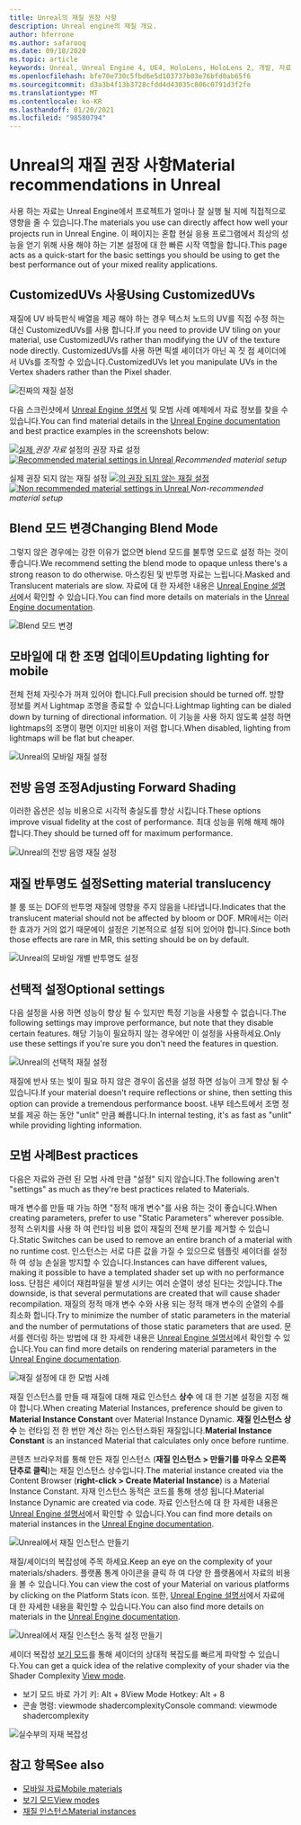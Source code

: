 ```yaml
---
title: Unreal의 재질 권장 사항
description: Unreal engine의 재질 개요.
author: hferrone
ms.author: safarooq
ms.date: 09/18/2020
ms.topic: article
keywords: Unreal, Unreal Engine 4, UE4, HoloLens, HoloLens 2, 개발, 자료, 설명서, 가이드, 기능, holograms, 게임 개발, 혼합 현실 헤드셋, windows mixed reality 헤드셋, 가상 현실 헤드셋
ms.openlocfilehash: bfe70e730c5fbd6e5d103737b03e76bfd0ab65f6
ms.sourcegitcommit: d3a3b4f13b3728cfdd4d43035c806c0791d3f2fe
ms.translationtype: MT
ms.contentlocale: ko-KR
ms.lasthandoff: 01/20/2021
ms.locfileid: "98580794"
---
```

# <a name="material-recommendations-in-unreal"></a><span data-ttu-id="5bf70-104">Unreal의 재질 권장 사항</span><span class="sxs-lookup"><span data-stu-id="5bf70-104">Material recommendations in Unreal</span></span>

<span data-ttu-id="5bf70-105">사용 하는 자료는 Unreal Engine에서 프로젝트가 얼마나 잘 실행 될 지에 직접적으로 영향을 줄 수 있습니다.</span><span class="sxs-lookup"><span data-stu-id="5bf70-105">The materials you use can directly affect how well your projects run in Unreal Engine.</span></span> <span data-ttu-id="5bf70-106">이 페이지는 혼합 현실 응용 프로그램에서 최상의 성능을 얻기 위해 사용 해야 하는 기본 설정에 대 한 빠른 시작 역할을 합니다.</span><span class="sxs-lookup"><span data-stu-id="5bf70-106">This page acts as a quick-start for the basic settings you should be using to get the best performance out of your mixed reality applications.</span></span>

## <a name="using-customizeduvs"></a><span data-ttu-id="5bf70-107">CustomizedUVs 사용</span><span class="sxs-lookup"><span data-stu-id="5bf70-107">Using CustomizedUVs</span></span>

<span data-ttu-id="5bf70-108">재질에 UV 바둑판식 배열을 제공 해야 하는 경우 텍스처 노드의 UV를 직접 수정 하는 대신 CustomizedUVs를 사용 합니다.</span><span class="sxs-lookup"><span data-stu-id="5bf70-108">If you need to provide UV tiling on your material, use CustomizedUVs rather than modifying the UV of the texture node directly.</span></span> <span data-ttu-id="5bf70-109">CustomizedUVs를 사용 하면 픽셀 셰이더가 아닌 꼭 짓 점 셰이더에서 UVs를 조작할 수 있습니다.</span><span class="sxs-lookup"><span data-stu-id="5bf70-109">CustomizedUVs let you manipulate UVs in the Vertex shaders rather than the Pixel shader.</span></span>

![진짜의 재질 설정](images/unreal-materials-img-01c.png)

<span data-ttu-id="5bf70-111">다음 스크린샷에서 [Unreal Engine 설명서](https://docs.unrealengine.com/Platforms/Mobile/Materials/index.html) 및 모범 사례 예제에서 자료 정보를 찾을 수 있습니다.</span><span class="sxs-lookup"><span data-stu-id="5bf70-111">You can find material details in the [Unreal Engine documentation](https://docs.unrealengine.com/Platforms/Mobile/Materials/index.html) and best practice examples in the screenshots below:</span></span>

<span data-ttu-id="5bf70-112">[ ![ 실제 ](images/unreal-materials-img-01.png) ](images/unreal-materials-img-01.png#lightbox) 
 *권장 자료* 설정의 권장 자료 설정</span><span class="sxs-lookup"><span data-stu-id="5bf70-112">[ ![Recommended material settings in Unreal](images/unreal-materials-img-01.png) ](images/unreal-materials-img-01.png#lightbox)
*Recommended material setup*</span></span>

<span data-ttu-id="5bf70-113">실제 권장 되지 않는 재질 설정 [ ![ 의 권장 되지 않는 재질 설정 ](images/unreal-materials-img-01b.png) ](images/unreal-materials-img-01b.png#lightbox) 
 </span><span class="sxs-lookup"><span data-stu-id="5bf70-113">[ ![Non recommended material settings in Unreal](images/unreal-materials-img-01b.png) ](images/unreal-materials-img-01b.png#lightbox)
*Non-recommended material setup*</span></span>

## <a name="changing-blend-mode"></a><span data-ttu-id="5bf70-114">Blend 모드 변경</span><span class="sxs-lookup"><span data-stu-id="5bf70-114">Changing Blend Mode</span></span>

<span data-ttu-id="5bf70-115">그렇지 않은 경우에는 강한 이유가 없으면 blend 모드를 불투명 모드로 설정 하는 것이 좋습니다.</span><span class="sxs-lookup"><span data-stu-id="5bf70-115">We recommend setting the blend mode to opaque unless there's a strong reason to do otherwise.</span></span> <span data-ttu-id="5bf70-116">마스킹된 및 반투명 자료는 느립니다.</span><span class="sxs-lookup"><span data-stu-id="5bf70-116">Masked and Translucent materials are slow.</span></span> <span data-ttu-id="5bf70-117">자료에 대 한 자세한 내용은 [Unreal Engine 설명서](https://docs.unrealengine.com/Platforms/Mobile/Materials/index.html)에서 확인할 수 있습니다.</span><span class="sxs-lookup"><span data-stu-id="5bf70-117">You can find more details on materials in the [Unreal Engine documentation](https://docs.unrealengine.com/Platforms/Mobile/Materials/index.html).</span></span>

![Blend 모드 변경](images/unreal-materials-img-02.jpg)

## <a name="updating-lighting-for-mobile"></a><span data-ttu-id="5bf70-119">모바일에 대 한 조명 업데이트</span><span class="sxs-lookup"><span data-stu-id="5bf70-119">Updating lighting for mobile</span></span>

<span data-ttu-id="5bf70-120">전체 전체 자릿수가 꺼져 있어야 합니다.</span><span class="sxs-lookup"><span data-stu-id="5bf70-120">Full precision should be turned off.</span></span> <span data-ttu-id="5bf70-121">방향 정보를 켜서 Lightmap 조명을 종료할 수 있습니다.</span><span class="sxs-lookup"><span data-stu-id="5bf70-121">Lightmap lighting can be dialed down by turning of directional information.</span></span> <span data-ttu-id="5bf70-122">이 기능을 사용 하지 않도록 설정 하면 lightmaps의 조명이 평면 이지만 비용이 저렴 합니다.</span><span class="sxs-lookup"><span data-stu-id="5bf70-122">When disabled, lighting from lightmaps will be flat but cheaper.</span></span>

![Unreal의 모바일 재질 설정](images/unreal-materials-img-03.jpg)

## <a name="adjusting-forward-shading"></a><span data-ttu-id="5bf70-124">전방 음영 조정</span><span class="sxs-lookup"><span data-stu-id="5bf70-124">Adjusting Forward Shading</span></span>

<span data-ttu-id="5bf70-125">이러한 옵션은 성능 비용으로 시각적 충실도를 향상 시킵니다.</span><span class="sxs-lookup"><span data-stu-id="5bf70-125">These options improve visual fidelity at the cost of performance.</span></span> <span data-ttu-id="5bf70-126">최대 성능을 위해 해제 해야 합니다.</span><span class="sxs-lookup"><span data-stu-id="5bf70-126">They should be turned off for maximum performance.</span></span>

![Unreal의 전방 음영 재질 설정](images/unreal-materials-img-04.jpg)

## <a name="setting-material-translucency"></a><span data-ttu-id="5bf70-128">재질 반투명도 설정</span><span class="sxs-lookup"><span data-stu-id="5bf70-128">Setting material translucency</span></span>

<span data-ttu-id="5bf70-129">블 룸 또는 DOF의 반투명 재질에 영향을 주지 않음을 나타냅니다.</span><span class="sxs-lookup"><span data-stu-id="5bf70-129">Indicates that the translucent material should not be affected by bloom or DOF.</span></span> <span data-ttu-id="5bf70-130">MR에서는 이러한 효과가 거의 없기 때문에이 설정은 기본적으로 설정 되어 있어야 합니다.</span><span class="sxs-lookup"><span data-stu-id="5bf70-130">Since both those effects are rare in MR, this setting should be on by default.</span></span>

![Unreal의 모바일 개별 반투명도 설정](images/unreal-materials-img-05.jpg)

## <a name="optional-settings"></a><span data-ttu-id="5bf70-132">선택적 설정</span><span class="sxs-lookup"><span data-stu-id="5bf70-132">Optional settings</span></span>

<span data-ttu-id="5bf70-133">다음 설정을 사용 하면 성능이 향상 될 수 있지만 특정 기능을 사용할 수 없습니다.</span><span class="sxs-lookup"><span data-stu-id="5bf70-133">The following settings may improve performance, but note that they disable certain features.</span></span> <span data-ttu-id="5bf70-134">해당 기능이 필요하지 않는 경우에만 이 설정을 사용하세요.</span><span class="sxs-lookup"><span data-stu-id="5bf70-134">Only use these settings if you're sure you don't need the features in question.</span></span>

![Unreal의 선택적 재질 설정](images/unreal-materials-img-06.jpg)

<span data-ttu-id="5bf70-136">재질에 반사 또는 빛이 필요 하지 않은 경우이 옵션을 설정 하면 성능이 크게 향상 될 수 있습니다.</span><span class="sxs-lookup"><span data-stu-id="5bf70-136">If your material doesn't require reflections or shine, then setting this option can provide a tremendous performance boost.</span></span> <span data-ttu-id="5bf70-137">내부 테스트에서 조명 정보를 제공 하는 동안 "unlit" 만큼 빠릅니다.</span><span class="sxs-lookup"><span data-stu-id="5bf70-137">In internal testing, it's as fast as "unlit" while providing lighting information.</span></span>

## <a name="best-practices"></a><span data-ttu-id="5bf70-138">모범 사례</span><span class="sxs-lookup"><span data-stu-id="5bf70-138">Best practices</span></span>

<span data-ttu-id="5bf70-139">다음은 자료와 관련 된 모범 사례 만큼 "설정" 되지 않습니다.</span><span class="sxs-lookup"><span data-stu-id="5bf70-139">The following aren't "settings" as much as they're best practices related to Materials.</span></span>

<span data-ttu-id="5bf70-140">매개 변수를 만들 때 가능 하면 "정적 매개 변수"를 사용 하는 것이 좋습니다.</span><span class="sxs-lookup"><span data-stu-id="5bf70-140">When creating parameters, prefer to use "Static Parameters" wherever possible.</span></span> <span data-ttu-id="5bf70-141">정적 스위치를 사용 하 여 런타임 비용 없이 재질의 전체 분기를 제거할 수 있습니다.</span><span class="sxs-lookup"><span data-stu-id="5bf70-141">Static Switches can be used to remove an entire branch of a material with no runtime cost.</span></span> <span data-ttu-id="5bf70-142">인스턴스는 서로 다른 값을 가질 수 있으므로 템플릿 셰이더를 설정 하 여 성능 손실을 방지할 수 있습니다.</span><span class="sxs-lookup"><span data-stu-id="5bf70-142">Instances can have different values, making it possible to have a templated shader set up with no performance loss.</span></span> <span data-ttu-id="5bf70-143">단점은 셰이더 재컴파일을 발생 시키는 여러 순열이 생성 된다는 것입니다.</span><span class="sxs-lookup"><span data-stu-id="5bf70-143">The downside, is that several permutations are created that will cause shader recompilation.</span></span> <span data-ttu-id="5bf70-144">재질의 정적 매개 변수 수와 사용 되는 정적 매개 변수의 순열의 수를 최소화 합니다.</span><span class="sxs-lookup"><span data-stu-id="5bf70-144">Try to minimize the number of static parameters in the material and the number of permutations of those static parameters that are used.</span></span> <span data-ttu-id="5bf70-145">문서를 렌더링 하는 방법에 대 한 자세한 내용은 [Unreal Engine 설명서](https://docs.unrealengine.com/Engine/Rendering/Materials/ExpressionReference/Parameters/index.html#staticswitchparameter)에서 확인할 수 있습니다.</span><span class="sxs-lookup"><span data-stu-id="5bf70-145">You can find more details on rendering material parameters in the [Unreal Engine documentation](https://docs.unrealengine.com/Engine/Rendering/Materials/ExpressionReference/Parameters/index.html#staticswitchparameter).</span></span>

![재질 설정에 대 한 모범 사례](images/unreal-materials-img-07.jpg)

<span data-ttu-id="5bf70-147">재질 인스턴스를 만들 때 재질에 대해 재료 인스턴스 **상수** 에 대 한 기본 설정을 지정 해야 합니다.</span><span class="sxs-lookup"><span data-stu-id="5bf70-147">When creating Material Instances, preference should be given to **Material Instance Constant** over Material Instance Dynamic.</span></span> <span data-ttu-id="5bf70-148">**재질 인스턴스 상수** 는 런타임 전 한 번만 계산 하는 인스턴스화된 재질입니다.</span><span class="sxs-lookup"><span data-stu-id="5bf70-148">**Material Instance Constant** is an instanced Material that calculates only once before runtime.</span></span>

<span data-ttu-id="5bf70-149">콘텐츠 브라우저를 통해 만든 재질 인스턴스 (**재질 인스턴스 > 만들기를 마우스 오른쪽 단추로 클릭**)는 재질 인스턴스 상수입니다.</span><span class="sxs-lookup"><span data-stu-id="5bf70-149">The material instance created via the Content Browser (**right-click > Create Material Instance**) is a Material Instance Constant.</span></span> <span data-ttu-id="5bf70-150">자재 인스턴스 동적은 코드를 통해 생성 됩니다.</span><span class="sxs-lookup"><span data-stu-id="5bf70-150">Material Instance Dynamic are created via code.</span></span> <span data-ttu-id="5bf70-151">자료 인스턴스에 대 한 자세한 내용은 [Unreal Engine 설명서](https://docs.unrealengine.com/Engine/Rendering/Materials/MaterialInstances/index.html)에서 확인할 수 있습니다.</span><span class="sxs-lookup"><span data-stu-id="5bf70-151">You can find more details on material instances in the [Unreal Engine documentation](https://docs.unrealengine.com/Engine/Rendering/Materials/MaterialInstances/index.html).</span></span>

![Unreal에서 재질 인스턴스 만들기](images/unreal-materials-img-08.png)

<span data-ttu-id="5bf70-153">재질/셰이더의 복잡성에 주목 하세요.</span><span class="sxs-lookup"><span data-stu-id="5bf70-153">Keep an eye on the complexity of your materials/shaders.</span></span> <span data-ttu-id="5bf70-154">플랫폼 통계 아이콘을 클릭 하 여 다양 한 플랫폼에서 자료의 비용을 볼 수 있습니다.</span><span class="sxs-lookup"><span data-stu-id="5bf70-154">You can view the cost of your Material on various platforms by clicking on the Platform Stats icon.</span></span> <span data-ttu-id="5bf70-155">또한, [Unreal Engine 설명서](https://docs.unrealengine.com/Platforms/Mobile/Materials/index.html)에서 자료에 대 한 자세한 내용을 확인할 수 있습니다.</span><span class="sxs-lookup"><span data-stu-id="5bf70-155">You can also find more details on materials in the [Unreal Engine documentation](https://docs.unrealengine.com/Platforms/Mobile/Materials/index.html).</span></span>

![Unreal에서 재질 인스턴스 동적 설정 만들기](images/unreal-materials-img-09.png)

<span data-ttu-id="5bf70-157">셰이더 복잡성 [보기 모드](https://docs.unrealengine.com/Engine/UI/LevelEditor/Viewports/ViewModes/index.html)를 통해 셰이더의 상대적 복잡도를 빠르게 파악할 수 있습니다.</span><span class="sxs-lookup"><span data-stu-id="5bf70-157">You can get a quick idea of the relative complexity of your shader via the Shader Complexity [View mode](https://docs.unrealengine.com/Engine/UI/LevelEditor/Viewports/ViewModes/index.html).</span></span>

* <span data-ttu-id="5bf70-158">보기 모드 바로 가기 키: Alt + 8</span><span class="sxs-lookup"><span data-stu-id="5bf70-158">View Mode Hotkey: Alt + 8</span></span>
* <span data-ttu-id="5bf70-159">콘솔 명령: viewmode shadercomplexity</span><span class="sxs-lookup"><span data-stu-id="5bf70-159">Console command: viewmode shadercomplexity</span></span>

![실수부의 자재 복잡성](images/unreal-materials-img-10.png)

## <a name="see-also"></a><span data-ttu-id="5bf70-161">참고 항목</span><span class="sxs-lookup"><span data-stu-id="5bf70-161">See also</span></span>
* [<span data-ttu-id="5bf70-162">모바일 자료</span><span class="sxs-lookup"><span data-stu-id="5bf70-162">Mobile materials</span></span>](https://docs.unrealengine.com/Platforms/Mobile/Materials/index.html)
* [<span data-ttu-id="5bf70-163">보기 모드</span><span class="sxs-lookup"><span data-stu-id="5bf70-163">View modes</span></span>](https://docs.unrealengine.com/Engine/UI/LevelEditor/Viewports/ViewModes/index.html)
* [<span data-ttu-id="5bf70-164">재질 인스턴스</span><span class="sxs-lookup"><span data-stu-id="5bf70-164">Material instances</span></span>](https://docs.unrealengine.com/Engine/Rendering/Materials/MaterialInstances/index.html)
